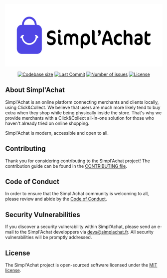 <p align="center"><a href="https://simplachat.fr"><img src="https://github.com/simplachat/simplachat/blob/main/public/images/logo.png" alt="Simpl'Achat Logo" height="200px"></a></p>

<p align="center">
<a href="https://travis-ci.org/laravel/framework"><img src="https://img.shields.io/github/languages/code-size/simplachat/simplachat" alt="Codebase size"></a>
<a href="https://packagist.org/packages/laravel/framework"><img src="https://img.shields.io/github/last-commit/simplachat/simplachat" alt="Last Commit"></a>
<a href="https://packagist.org/packages/laravel/framework"><img src="https://img.shields.io/github/issues/simplachat/simplachat" alt="Number of issues"></a>
<a href="https://packagist.org/packages/laravel/framework"><img src="https://img.shields.io/github/license/simplachat/simplachat" alt="License"></a>
</p>

## About Simpl'Achat

Simpl'Achat is an online platform connecting merchants and clients locally, using Click&Collect. We believe that users are much more likely tend to buy extra when they shop while being physically inside the store. That's why we provide merchants with a Click&Collect all-in-one solution for those who haven't already tried on online shopping.

Simpl'Achat is modern, accessible and open to all.

## Contributing

Thank you for considering contributing to the Simpl'Achat project! The contribution guide can be found in the [CONTRIBUTING file](https://github.com/simplachat/simplachat/blob/main/.github/CONTRIBUTING.md).

## Code of Conduct

In order to ensure that the Simpl'Achat community is welcoming to all, please review and abide by the [Code of Conduct](https://github.com/simplachat/simplachat/blob/main/.github/CODE_OF_CONDUCT.md).

## Security Vulnerabilities

If you discover a security vulnerability within Simpl'Achat, please send an e-mail to the Simpl'Achat developpers via [devs@simplachat.fr](mailto:devs@simplachat.fr). All security vulnerabilities will be promptly addressed.

## License

The Simpl'Achat project is open-sourced software licensed under the [MIT license](https://opensource.org/licenses/MIT).
